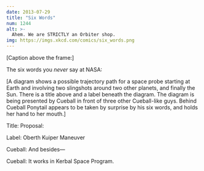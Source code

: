 ```yaml
---
date: 2013-07-29
title: "Six Words"
num: 1244
alt: >-
  Ahem. We are STRICTLY an Orbiter shop.
img: https://imgs.xkcd.com/comics/six_words.png
---
```

[Caption above the frame:]

The six words you *never* say at NASA:

[A diagram shows a possible trajectory path for a space probe starting at Earth and involving two slingshots around two other planets, and finally the Sun. There is a title above and a label beneath the diagram. The diagram is being presented by Cueball in front of three other Cueball-like guys. Behind Cueball Ponytail appears to be taken by surprise by his six words, and holds her hand to her mouth.]

Title: Proposal:

Label: Oberth Kuiper Maneuver

Cueball: And besides—

Cueball: It works in Kerbal Space Program.